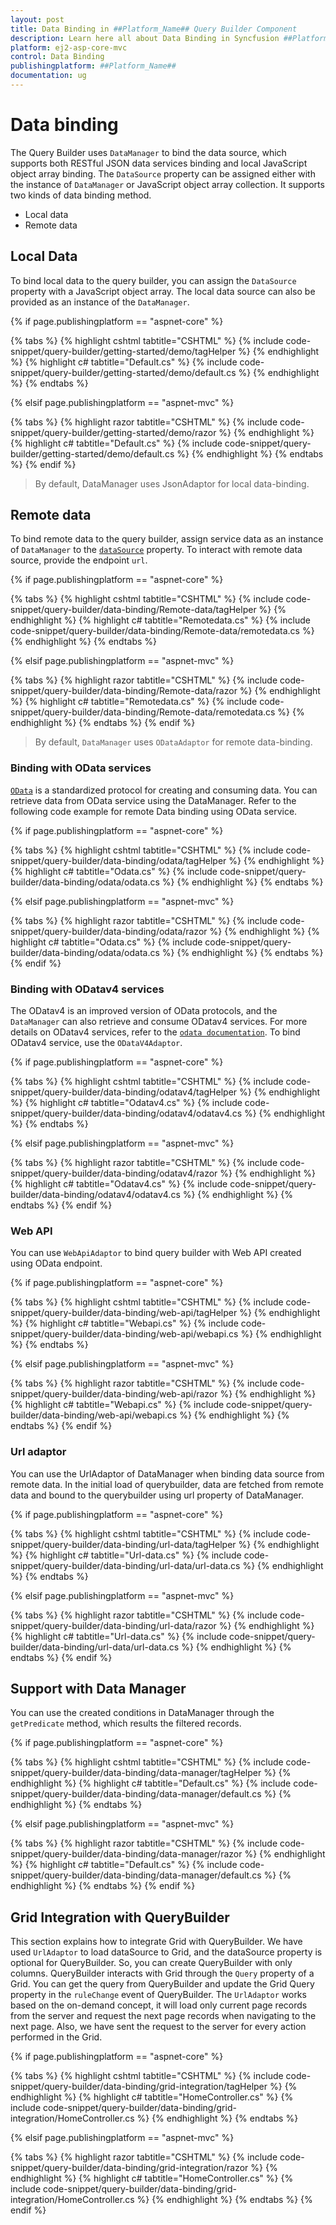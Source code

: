 ```yaml
---
layout: post
title: Data Binding in ##Platform_Name## Query Builder Component
description: Learn here all about Data Binding in Syncfusion ##Platform_Name## Query Builder component and more.
platform: ej2-asp-core-mvc
control: Data Binding
publishingplatform: ##Platform_Name##
documentation: ug
---
```



# Data binding

The Query Builder uses `DataManager` to bind the data source, which supports both RESTful JSON data services binding and local JavaScript object array binding. The `DataSource` property can be assigned either with the instance of `DataManager` or JavaScript object array collection. It supports two kinds of data binding method.

* Local data
* Remote data

## Local Data

To bind local data to the query builder, you can assign the `DataSource` property with a JavaScript object array. The local data source can also be provided as an instance of the `DataManager`.

{% if page.publishingplatform == "aspnet-core" %}

{% tabs %}
{% highlight cshtml tabtitle="CSHTML" %}
{% include code-snippet/query-builder/getting-started/demo/tagHelper %}
{% endhighlight %}
{% highlight c# tabtitle="Default.cs" %}
{% include code-snippet/query-builder/getting-started/demo/default.cs %}
{% endhighlight %}
{% endtabs %}

{% elsif page.publishingplatform == "aspnet-mvc" %}

{% tabs %}
{% highlight razor tabtitle="CSHTML" %}
{% include code-snippet/query-builder/getting-started/demo/razor %}
{% endhighlight %}
{% highlight c# tabtitle="Default.cs" %}
{% include code-snippet/query-builder/getting-started/demo/default.cs %}
{% endhighlight %}
{% endtabs %}
{% endif %}



> By default, DataManager uses JsonAdaptor for local data-binding.

## Remote data

To bind remote  data to the query builder, assign service data as an instance of  `DataManager` to the [`dataSource`](https://ej2.syncfusion.com/documentation/api/query-builder/#datasource) property. To interact with remote data source, provide the endpoint `url`.

{% if page.publishingplatform == "aspnet-core" %}

{% tabs %}
{% highlight cshtml tabtitle="CSHTML" %}
{% include code-snippet/query-builder/data-binding/Remote-data/tagHelper %}
{% endhighlight %}
{% highlight c# tabtitle="Remotedata.cs" %}
{% include code-snippet/query-builder/data-binding/Remote-data/remotedata.cs %}
{% endhighlight %}
{% endtabs %}

{% elsif page.publishingplatform == "aspnet-mvc" %}

{% tabs %}
{% highlight razor tabtitle="CSHTML" %}
{% include code-snippet/query-builder/data-binding/Remote-data/razor %}
{% endhighlight %}
{% highlight c# tabtitle="Remotedata.cs" %}
{% include code-snippet/query-builder/data-binding/Remote-data/remotedata.cs %}
{% endhighlight %}
{% endtabs %}
{% endif %}



> By default, `DataManager` uses `ODataAdaptor` for remote data-binding.

### Binding with OData services

[`OData`](https://www.odata.org/documentation/odata-version-3-0/) is a standardized protocol for creating and consuming data. You can retrieve data from OData service using the DataManager. Refer to the following code example for remote Data binding using OData service.

{% if page.publishingplatform == "aspnet-core" %}

{% tabs %}
{% highlight cshtml tabtitle="CSHTML" %}
{% include code-snippet/query-builder/data-binding/odata/tagHelper %}
{% endhighlight %}
{% highlight c# tabtitle="Odata.cs" %}
{% include code-snippet/query-builder/data-binding/odata/odata.cs %}
{% endhighlight %}
{% endtabs %}

{% elsif page.publishingplatform == "aspnet-mvc" %}

{% tabs %}
{% highlight razor tabtitle="CSHTML" %}
{% include code-snippet/query-builder/data-binding/odata/razor %}
{% endhighlight %}
{% highlight c# tabtitle="Odata.cs" %}
{% include code-snippet/query-builder/data-binding/odata/odata.cs %}
{% endhighlight %}
{% endtabs %}
{% endif %}



### Binding with ODatav4 services

The ODatav4 is an improved version of OData protocols, and the `DataManager` can also retrieve and consume ODatav4 services. For more details on ODatav4 services, refer to the [`odata documentation`](http://docs.oasis-open.org/odata/odata/v4.0/errata03/os/complete/part1-protocol/odata-v4.0-errata03-os-part1-protocol-complete.html#_Toc453752197). To bind ODatav4 service, use the `ODataV4Adaptor`.

{% if page.publishingplatform == "aspnet-core" %}

{% tabs %}
{% highlight cshtml tabtitle="CSHTML" %}
{% include code-snippet/query-builder/data-binding/odatav4/tagHelper %}
{% endhighlight %}
{% highlight c# tabtitle="Odatav4.cs" %}
{% include code-snippet/query-builder/data-binding/odatav4/odatav4.cs %}
{% endhighlight %}
{% endtabs %}

{% elsif page.publishingplatform == "aspnet-mvc" %}

{% tabs %}
{% highlight razor tabtitle="CSHTML" %}
{% include code-snippet/query-builder/data-binding/odatav4/razor %}
{% endhighlight %}
{% highlight c# tabtitle="Odatav4.cs" %}
{% include code-snippet/query-builder/data-binding/odatav4/odatav4.cs %}
{% endhighlight %}
{% endtabs %}
{% endif %}



### Web API

You can use `WebApiAdaptor` to bind query builder with Web API created using OData endpoint.

{% if page.publishingplatform == "aspnet-core" %}

{% tabs %}
{% highlight cshtml tabtitle="CSHTML" %}
{% include code-snippet/query-builder/data-binding/web-api/tagHelper %}
{% endhighlight %}
{% highlight c# tabtitle="Webapi.cs" %}
{% include code-snippet/query-builder/data-binding/web-api/webapi.cs %}
{% endhighlight %}
{% endtabs %}

{% elsif page.publishingplatform == "aspnet-mvc" %}

{% tabs %}
{% highlight razor tabtitle="CSHTML" %}
{% include code-snippet/query-builder/data-binding/web-api/razor %}
{% endhighlight %}
{% highlight c# tabtitle="Webapi.cs" %}
{% include code-snippet/query-builder/data-binding/web-api/webapi.cs %}
{% endhighlight %}
{% endtabs %}
{% endif %}



### Url adaptor

You can use the UrlAdaptor of DataManager when binding data source from remote data. In the initial load of querybuilder, data are fetched from remote data and bound to the querybuilder using url property of DataManager.

{% if page.publishingplatform == "aspnet-core" %}

{% tabs %}
{% highlight cshtml tabtitle="CSHTML" %}
{% include code-snippet/query-builder/data-binding/url-data/tagHelper %}
{% endhighlight %}
{% highlight c# tabtitle="Url-data.cs" %}
{% include code-snippet/query-builder/data-binding/url-data/url-data.cs %}
{% endhighlight %}
{% endtabs %}

{% elsif page.publishingplatform == "aspnet-mvc" %}

{% tabs %}
{% highlight razor tabtitle="CSHTML" %}
{% include code-snippet/query-builder/data-binding/url-data/razor %}
{% endhighlight %}
{% highlight c# tabtitle="Url-data.cs" %}
{% include code-snippet/query-builder/data-binding/url-data/url-data.cs %}
{% endhighlight %}
{% endtabs %}
{% endif %}



## Support with Data Manager

You can use the created conditions in DataManager through the `getPredicate` method, which results the filtered records.

{% if page.publishingplatform == "aspnet-core" %}

{% tabs %}
{% highlight cshtml tabtitle="CSHTML" %}
{% include code-snippet/query-builder/data-binding/data-manager/tagHelper %}
{% endhighlight %}
{% highlight c# tabtitle="Default.cs" %}
{% include code-snippet/query-builder/data-binding/data-manager/default.cs %}
{% endhighlight %}
{% endtabs %}

{% elsif page.publishingplatform == "aspnet-mvc" %}

{% tabs %}
{% highlight razor tabtitle="CSHTML" %}
{% include code-snippet/query-builder/data-binding/data-manager/razor %}
{% endhighlight %}
{% highlight c# tabtitle="Default.cs" %}
{% include code-snippet/query-builder/data-binding/data-manager/default.cs %}
{% endhighlight %}
{% endtabs %}
{% endif %}



## Grid Integration with QueryBuilder

This section explains how to integrate Grid with QueryBuilder. We have used `UrlAdaptor` to load dataSource to Grid, and the dataSource property is optional for QueryBuilder. So, you can create QueryBuilder with only columns. QueryBuilder interacts with Grid through the `Query` property of a Grid. You can get the query from QueryBuilder and update the Grid Query property in the `ruleChange` event of QueryBuilder. The `UrlAdaptor` works based on the on-demand concept, it will load only current page records from the server and request the next page records when navigating to the next page. Also, we have sent the request to the server for every action performed in the Grid.

{% if page.publishingplatform == "aspnet-core" %}

{% tabs %}
{% highlight cshtml tabtitle="CSHTML" %}
{% include code-snippet/query-builder/data-binding/grid-integration/tagHelper %}
{% endhighlight %}
{% highlight c# tabtitle="HomeController.cs" %}
{% include code-snippet/query-builder/data-binding/grid-integration/HomeController.cs %}
{% endhighlight %}
{% endtabs %}

{% elsif page.publishingplatform == "aspnet-mvc" %}

{% tabs %}
{% highlight razor tabtitle="CSHTML" %}
{% include code-snippet/query-builder/data-binding/grid-integration/razor %}
{% endhighlight %}
{% highlight c# tabtitle="HomeController.cs" %}
{% include code-snippet/query-builder/data-binding/grid-integration/HomeController.cs %}
{% endhighlight %}
{% endtabs %}
{% endif %}

